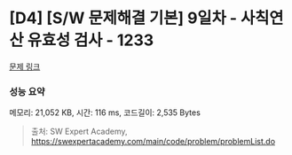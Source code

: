 # [D4] [S/W 문제해결 기본] 9일차 - 사칙연산 유효성 검사 - 1233 

[문제 링크](https://swexpertacademy.com/main/code/problem/problemDetail.do?contestProbId=AV141176AIwCFAYD) 

### 성능 요약

메모리: 21,052 KB, 시간: 116 ms, 코드길이: 2,535 Bytes



> 출처: SW Expert Academy, https://swexpertacademy.com/main/code/problem/problemList.do